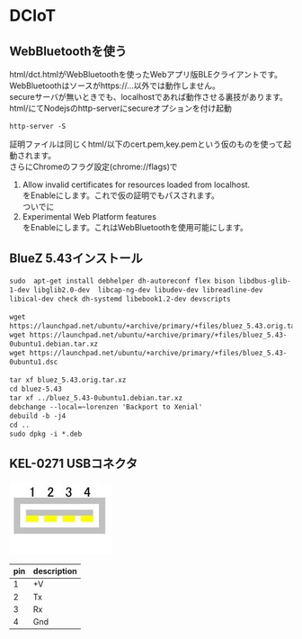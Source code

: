 # DCIoT

## WebBluetoothを使う
  html/dct.htmlがWebBluetoothを使ったWebアプリ版BLEクライアントです。WebBluetoothはソースがhttps://...以外では動作しません。  
secureサーバが無いときでも、localhostであれば動作させる裏技があります。  
html/にてNodejsのhttp-serverにsecureオプションを付け起動
~~~
http-server -S
~~~
証明ファイルは同じくhtml/以下のcert.pem,key.pemという仮のものを使って起動されます。  
さらにChromeのフラグ設定(chrome://flags)で
1. Allow invalid certificates for resources loaded from localhost.  
をEnableにします。これで仮の証明でもパスされます。  
ついでに
2. Experimental Web Platform features  
をEnableにします。これはWebBluetoothを使用可能にします。


## BlueZ 5.43インストール
~~~
sudo  apt-get install debhelper dh-autoreconf flex bison libdbus-glib-1-dev libglib2.0-dev  libcap-ng-dev libudev-dev libreadline-dev libical-dev check dh-systemd libebook1.2-dev devscripts

wget https://launchpad.net/ubuntu/+archive/primary/+files/bluez_5.43.orig.tar.xz
wget https://launchpad.net/ubuntu/+archive/primary/+files/bluez_5.43-0ubuntu1.debian.tar.xz
wget https://launchpad.net/ubuntu/+archive/primary/+files/bluez_5.43-0ubuntu1.dsc

tar xf bluez_5.43.orig.tar.xz
cd bluez-5.43
tar xf ../bluez_5.43-0ubuntu1.debian.tar.xz
debchange --local=~lorenzen 'Backport to Xenial'
debuild -b -j4
cd ..
sudo dpkg -i *.deb
~~~

## KEL-0271 USBコネクタ

![USB type-A Female](mig.jpeg)

|pin|description|
|:----|:----|
|1|+V|
|2|Tx|
|3|Rx|
|4|Gnd|
